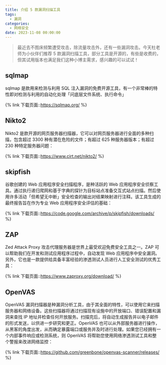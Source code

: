 ```yaml
---
title: 介绍 5 款漏洞扫描工具
tags:
  - 漏洞
categories:
  - 网络安全
date: 2023-11-08 00:00:00
---
```


> 最近去不图床频繁遭受攻击，除流量攻击外，还有一些漏洞攻击。今天杜老师为小伙伴们推荐 5 款漏洞扫描工具，部分工具是开源的，有些是收费的，但其试用版本也满足我们这种小博主需求，感兴趣的可以试试！

<!-- more -->

## sqlmap

sqlmap 是款用来检测与利用 SQL 注入漏洞的免费开源工具，有一个非常棒的特性即对检测与利用的自动化处理「问底层文件系统、执行命令」

{% link 下载页面::https://sqlmap.org/ %}

## Nikto2

Nikto2 是款开源的网页服务器扫描器，它可以对网页服务器进行全面的多种扫描，包含超过 3300 种有潜在危险的文件；有超过 625 种服务器版本；有超过 230 种特定服务器问题：

{% link 下载页面::https://www.cirt.net/nikto2/ %}

## skipfish

谷歌创建的 Web 应用程序安全扫描程序，是种活跃的 Web 应用程序安全侦察工具。通过执行递归爬网和基于字典的探针为目标站点准备交互式站点扫描。然后使用许多活动「但希望无中断」安全检查的输出对结果映射进行注释。该工具生成的最终报告旨在作为专业 Web 应用程序安全评估的基础：

{% link 下载页面::https://code.google.com/archive/p/skipfish/downloads/ %}

## ZAP

Zed Attack Proxy 攻击代理服务器是世界上最受欢迎免费安全工具之一。ZAP 可以帮助我们在开发和测试应用程序过程中，自动发现 Web 应用程序中安全漏洞。另外，它也是一款提供给具备丰富经验的渗透测试人员进行人工安全测试的优秀工具：

{% link 下载页面::https://www.zaproxy.org/download/ %}

## OpenVAS

OpenVAS 漏洞扫描器是种漏洞分析工具，由于其全面的特性，可以使用它来扫描服务器和网络设备。这些扫描器将通过扫描现有设施中的开放端口、错误配置和漏洞来查找 IP 地址并检查任何开放服务。扫描完后，将自动生成报告并以电子邮件的形式发送，以供进一步研究和更正。OpenVAS 也可以从外部服务器进行操作，从黑客的角度出发，从而确定暴露端口或服务并及时进行处理。如果您已经拥有一个内部事件响应或检测系统，则 OpenVAS 将帮助您使用网络渗透测试工具和整个警报来改进网络监控：

{% link 下载页面::https://github.com/greenbone/openvas-scanner/releases/ %}